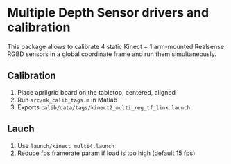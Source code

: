 # Multiple Depth Sensor drivers and calibration

This package allows to calibrate 4 static Kinect + 1 arm-mounted Realsense RGBD sensors in a global coordinate frame and run them simultaneously.

## Calibration

1. Place aprilgrid board on the tabletop, centered, aligned
2. Run `src/mk_calib_tags.m` in Matlab
3. Exports `calib/data/tags/kinect2_multi_reg_tf_link.launch`

## Lauch

1. Use `launch/kinect_multi4.launch`
2. Reduce fps framerate param if load is too high (default 15 fps)

